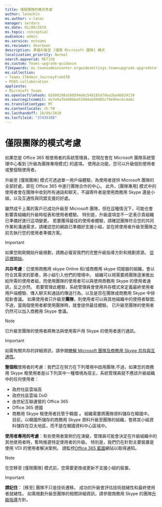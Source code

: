 ```yaml
---
title: 僅限團隊的模式考慮
author: lanachin
ms.author: v-lanac
manager: serdars
ms.date: 01/09/2019
ms.topic: conceptual
audience: admin
ms.service: msteams
ms.reviewer: dearbeen
description: 準備升級至 [僅限 Microsoft 團隊] 模式
localization_priority: Normal
search.appverid: MET150
ms.custom: Teams-upgrade-guidance
f1keywords: ms.teamsadmincenter.orgwidesettings.teamsupgrade.upgradetoteams
ms.collection:
- Teams_ITAdmin_JourneyFromSfB
- M365-collaboration
appliesto:
- Microsoft Teams
ms.openlocfilehash: 81609298a580594e8c54d185d7dea3be86824139
ms.sourcegitcommit: de7e0afbd40bbe52994ab99d85cf9e95ecbc4a6c
ms.translationtype: MT
ms.contentlocale: zh-TW
ms.lasthandoff: 10/09/2019
ms.locfileid: "37435108"
---
```

# <a name="teams-only-mode-considerations"></a>僅限團隊的模式考慮

如果您是 Office 365 租使用者的系統管理員，您現在會在 Microsoft 團隊系統管理中心看到 [升級為團隊專用模式] 的選項。 使用此功能，您可以升級個別使用者或整個租使用者。  

升級至 [僅限團隊] 模式可透過單一用戶端體驗，為使用者提供 Microsoft 團隊的全部好處，即在 Office 365 中進行團隊合作的中心。 此外，[團隊專用] 模式中的使用者會在團隊中收到所有通話和聊天，不論寄件者是使用商務用 Skype 還是小組，以及互通性與同盟支援的好處。

雖然成千上萬的客戶已成功升級至 Microsoft 團隊，但在這種情況下，可能也會影響貴組織的升級時程表和使用者體驗。 特別是，升級選項並不一定表示貴組織已準備好進行這項變更。 若要獲得最佳的使用者體驗，請確認團隊符合您的共同作業和溝通需求，請確認您的網路已準備好支援小組，並在將使用者升級至團隊之前先執行您的使用者準備方案。 

> [!IMPORTANT]
> 如果您剛剛開始升級規劃，請務必複習我們的完整升級指導方針和規劃資源。 [從這裡開始](upgrade-start-here.md)。 

**共存考慮**：已使用商務用 skype Online 和/或商務用 skype 伺服器的組織，會以符合其需求的節奏，將小組引入他們的環境中。 組織可以視需要將團隊逐漸推出給所需的使用者組，而使用團隊的使用者可以與使用商務用 Skype 的使用者通訊，反之亦然。 若要管理此體驗，系統管理員會使用共存模式來定義最終使用者用戶端體驗、傳入聊天和通話的傳送行為，以及是否在團隊或商務用 Skype 中排程新會議。 如果使用者只升級至**團隊**，則使用者可以與其他組織中的使用者聯盟;不過，當兩個使用者都使用團隊時，就會提供最佳體驗。 已升級至團隊的使用者仍然可以加入商務用 Skype 會議。 

> [!NOTE]
> 已升級至團隊的使用者將無法與使用客戶用 Skype 的使用者進行通訊。

> [!IMPORTANT]
> 如需有關共存的詳細資訊，請參閱[瞭解 Microsoft 團隊及商務用 Skype 共存與互通性](teams-and-skypeforbusiness-coexistence-and-interoperability.md)。 

**整個租**使用者的考慮：我們正在努力在下列環境中啟用團隊;不過，如果您的商務用 Skype 租使用者是以下列其中一種環境為宿主，系統管理員就不應該升級組織中的任何使用者：

 - 政府社區雲端高
 - 政府社區雲端 DoD
 - 由世紀互聯運營的 Office 365
 - Office 365 德國
 - 商務用 Skype 租使用者託管于韓國 **，** 組織需要將團隊資料儲存在韓國中。 目前，以韓國所儲存的商務用 Skype 資料升級至團隊的組織，會將其小組資料儲存在亞太地區，而不是在韓國資料中心區域中。

**使用者專用的考慮**：有些使用者案例仍在演變，管理員可能會決定在升級組織中的其他使用者時，暫時推遲特定使用者的升級。 特別是，我們仍在針對主要裝置是使用 VDI 的使用者解決案例。 請監控[Office 365 藍圖](https://www.microsoft.com/en-us/microsoft-365/roadmap)網站以取得通知。

> [!NOTE]
> 在您移至 [僅限團隊] 模式前，您需要更換或更新不支援小組的裝置。 

> [!IMPORTANT]
> **請記住**： [移至] 團隊不只是技術遷移。 成功的升級會評估技術就緒性和最終使用者就緒性。 如需規劃升級至團隊的相關詳細資訊，請參閱商務用 Skype 的團隊[升級指導](upgrade-framework.md)方針。  
